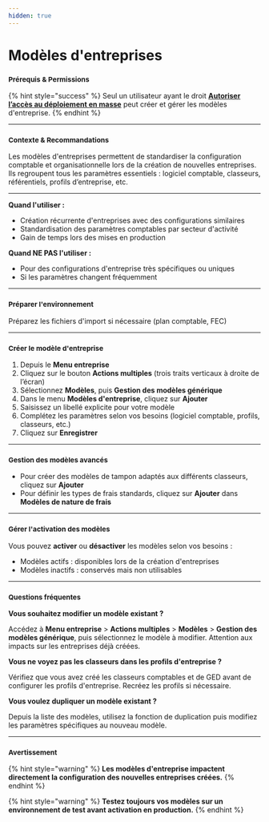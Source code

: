 ```yaml
---
hidden: true
---
```


# Modèles d'entreprises

### <sup>**Prérequis & Permissions**</sup>

{% hint style="success" %}
Seul un utilisateur ayant le droit [**Autoriser l’accès au déploiement en masse**](detail-des-droits.md) peut créer et gérer les modèles d'entreprise.
{% endhint %}

***

### <sup>**Contexte & Recommandations**</sup>

Les modèles d'entreprises permettent de standardiser la configuration comptable et organisationnelle lors de la création de nouvelles entreprises. Ils regroupent tous les paramètres essentiels : logiciel comptable, classeurs, référentiels, profils d’entreprise, etc.

***

**Quand l'utiliser :**

* Création récurrente d'entreprises avec des configurations similaires
* Standardisation des paramètres comptables par secteur d'activité
* Gain de temps lors des mises en production

**Quand NE PAS l'utiliser :**

* Pour des configurations d'entreprise très spécifiques ou uniques
* Si les paramètres changent fréquemment

***

### <sup>**Préparer l'environnement**</sup>

Préparez les fichiers d'import si nécessaire (plan comptable, FEC)

***

### <sup>**Créer le modèle d'entreprise**</sup>

1. Depuis le **Menu entreprise**
2. Cliquez sur le bouton **Actions multiples** (trois traits verticaux à droite de l’écran)
3. Sélectionnez **Modèles**, puis **Gestion des modèles générique**
4. Dans le menu **Modèles d'entreprise**, cliquez sur **Ajouter**
5. Saisissez un libellé explicite pour votre modèle
6. Complétez les paramètres selon vos besoins (logiciel comptable, profils, classeurs, etc.)
7. Cliquez sur **Enregistrer**

***

### <sup>**Gestion des modèles avancés**</sup>

* Pour créer des modèles de tampon adaptés aux différents classeurs, cliquez sur **Ajouter**
* Pour définir les types de frais standards, cliquez sur **Ajouter** dans **Modèles de nature de frais**

***

### <sup>**Gérer l'activation des modèles**</sup>

Vous pouvez **activer** ou **désactiver** les modèles selon vos besoins :

* Modèles actifs : disponibles lors de la création d'entreprises
* Modèles inactifs : conservés mais non utilisables

***

### <sup>**Questions fréquentes**</sup>

**Vous souhaitez modifier un modèle existant ?**

Accédez à **Menu entreprise** > **Actions multiples** > **Modèles** > **Gestion des modèles générique**, puis sélectionnez le modèle à modifier. Attention aux impacts sur les entreprises déjà créées.

**Vous ne voyez pas les classeurs dans les profils d'entreprise ?**

Vérifiez que vous avez créé les classeurs comptables et de GED avant de configurer les profils d'entreprise. Recréez les profils si nécessaire.

**Vous voulez dupliquer un modèle existant ?**

Depuis la liste des modèles, utilisez la fonction de duplication puis modifiez les paramètres spécifiques au nouveau modèle.

***

### <sup>**Avertissement**</sup>

{% hint style="warning" %}
**Les modèles d'entreprise impactent directement la configuration des nouvelles entreprises créées.**
{% endhint %}

{% hint style="warning" %}
**Testez toujours vos modèles sur un environnement de test avant activation en production.**
{% endhint %}
